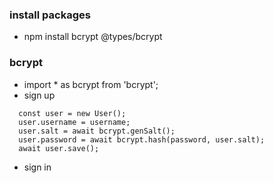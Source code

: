 ### install packages
- npm install bcrypt @types/bcrypt

### bcrypt
- import * as bcrypt from 'bcrypt';
- sign up
```
  const user = new User();
  user.username = username;
  user.salt = await bcrypt.genSalt();
  user.password = await bcrypt.hash(password, user.salt);
  await user.save();
```
- sign in
```

```
